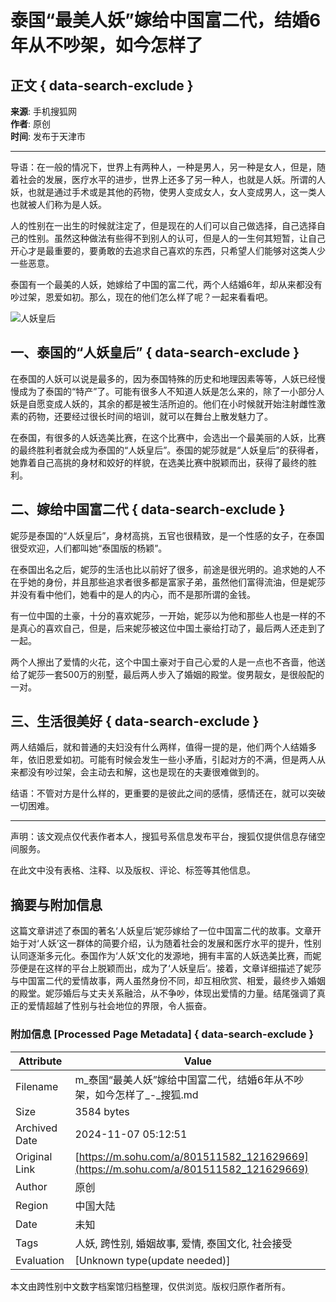 # 泰国“最美人妖”嫁给中国富二代，结婚6年从不吵架，如今怎样了

## 正文 { data-search-exclude }


**来源**: 手机搜狐网  
**作者**: 原创  
**时间**: 发布于天津市  

---

导语：在一般的情况下，世界上有两种人，一种是男人，另一种是女人，但是，随着社会的发展，医疗水平的进步，世界上还多了另一种人，也就是人妖。所谓的人妖，也就是通过手术或是其他的药物，使男人变成女人，女人变成男人，这一类人也就被人们称为是人妖。

人的性别在一出生的时候就注定了，但是现在的人们可以自己做选择，自己选择自己的性别。虽然这种做法有些得不到别人的认可，但是人的一生何其短暂，让自己开心才是最重要的，要勇敢的去追求自己喜欢的东西，只希望人们能够对这类人少一些恶意。

泰国有一个最美的人妖，她嫁给了中国的富二代，两个人结婚6年，却从来都没有吵过架，恩爱如初。那么，现在的他们怎么样了呢？一起来看看吧。

![人妖皇后](https://q0.itc.cn/q_70/images01/20240817/1fbb2401772c415291ad352dbe42f366.jpeg)

## 一、泰国的“人妖皇后” { data-search-exclude }

在泰国的人妖可以说是最多的，因为泰国特殊的历史和地理因素等等，人妖已经慢慢成为了泰国的“特产”了。可能有很多人不知道人妖是怎么来的，除了一小部分人妖是自愿变成人妖的，其余的都是被生活所迫的。他们在小时候就开始注射雌性激素的药物，还要经过很长时间的培训，就可以在舞台上散发魅力了。

在泰国，有很多的人妖选美比赛，在这个比赛中，会选出一个最美丽的人妖，比赛的最终胜利者就会成为泰国的“人妖皇后”。泰国的妮莎就是“人妖皇后”的获得者，她靠着自己高挑的身材和姣好的样貌，在选美比赛中脱颖而出，获得了最终的胜利。

## 二、嫁给中国富二代 { data-search-exclude }

妮莎是泰国的“人妖皇后”，身材高挑，五官也很精致，是一个性感的女子，在泰国很受欢迎，人们都叫她“泰国版的杨颖”。

在泰国出名之后，妮莎的生活也比以前好了很多，前途是很光明的。追求她的人不在乎她的身份，并且那些追求者很多都是富家子弟，虽然他们富得流油，但是妮莎并没有看中他们，她看中的是人的内心，而不是那所谓的金钱。

有一位中国的土豪，十分的喜欢妮莎，一开始，妮莎以为他和那些人也是一样的不是真心的喜欢自己，但是，后来妮莎被这位中国土豪给打动了，最后两人还走到了一起。

两个人擦出了爱情的火花，这个中国土豪对于自己心爱的人是一点也不吝啬，他送给了妮莎一套500万的别墅，最后两人步入了婚姻的殿堂。俊男靓女，是很般配的一对。

## 三、生活很美好 { data-search-exclude }

两人结婚后，就和普通的夫妇没有什么两样，值得一提的是，他们两个人结婚多年，依旧恩爱如初。可能有时候会发生一些小矛盾，引起对方的不满，但是两人从来都没有吵过架，会主动去和解，这也是现在的夫妻很难做到的。

结语：不管对方是什么样的，更重要的是彼此之间的感情，感情还在，就可以突破一切困难。

---

声明：该文观点仅代表作者本人，搜狐号系信息发布平台，搜狐仅提供信息存储空间服务。  

在此文中没有表格、注释、以及版权、评论、标签等其他信息。

## 摘要与附加信息

<!-- tcd_abstract -->
这篇文章讲述了泰国的著名‘人妖皇后’妮莎嫁给了一位中国富二代的故事。文章开始于对‘人妖’这一群体的简要介绍，认为随着社会的发展和医疗水平的提升，性别认同逐渐多元化。泰国作为‘人妖’文化的发源地，拥有丰富的人妖选美比赛，而妮莎便是在这样的平台上脱颖而出，成为了‘人妖皇后’。接着，文章详细描述了妮莎与中国富二代的爱情故事，两人虽然身份不同，却互相欣赏、相爱，最终步入婚姻的殿堂。妮莎婚后与丈夫关系融洽，从不争吵，体现出爱情的力量。结尾强调了真正的爱情超越了性别与社会地位的界限，令人振奋。
<!-- tcd_abstract_end -->

### 附加信息 [Processed Page Metadata] { data-search-exclude }

| Attribute       | Value                                  |
|-----------------|----------------------------------------|
| Filename        | m_泰国“最美人妖”嫁给中国富二代，结婚6年从不吵架，如今怎样了_-_搜狐.md                             |
| Size            | 3584 bytes                           |
| Archived Date   | 2024-11-07 05:12:51                             |
| Original Link   | [https://m.sohu.com/a/801511582_121629669](https://m.sohu.com/a/801511582_121629669)                       |
| Author          | 原创                               |
| Region          | 中国大陆                               |
| Date            | 未知                                 |
| Tags            | 人妖, 跨性别, 婚姻故事, 爱情, 泰国文化, 社会接受                                 |
| Evaluation            | [Unknown type(update needed)]                                 |
<!-- tcd_table_end -->

本文由跨性别中文数字档案馆归档整理，仅供浏览。版权归原作者所有。
